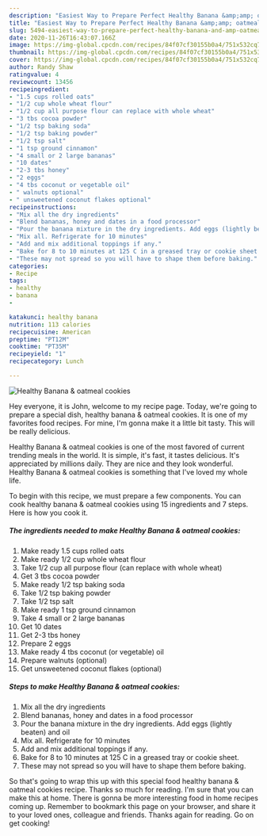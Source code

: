 ```yaml
---
description: "Easiest Way to Prepare Perfect Healthy Banana &amp;amp; oatmeal cookies"
title: "Easiest Way to Prepare Perfect Healthy Banana &amp;amp; oatmeal cookies"
slug: 5494-easiest-way-to-prepare-perfect-healthy-banana-and-amp-oatmeal-cookies
date: 2020-11-26T16:43:07.166Z
image: https://img-global.cpcdn.com/recipes/84f07cf30155b0a4/751x532cq70/healthy-banana-oatmeal-cookies-recipe-main-photo.jpg
thumbnail: https://img-global.cpcdn.com/recipes/84f07cf30155b0a4/751x532cq70/healthy-banana-oatmeal-cookies-recipe-main-photo.jpg
cover: https://img-global.cpcdn.com/recipes/84f07cf30155b0a4/751x532cq70/healthy-banana-oatmeal-cookies-recipe-main-photo.jpg
author: Randy Shaw
ratingvalue: 4
reviewcount: 13456
recipeingredient:
- "1.5 cups rolled oats"
- "1/2 cup whole wheat flour"
- "1/2 cup all purpose flour can replace with whole wheat"
- "3 tbs cocoa powder"
- "1/2 tsp baking soda"
- "1/2 tsp baking powder"
- "1/2 tsp salt"
- "1 tsp ground cinnamon"
- "4 small or 2 large bananas"
- "10 dates"
- "2-3 tbs honey"
- "2 eggs"
- "4 tbs coconut or vegetable oil"
- " walnuts optional"
- " unsweetened coconut flakes optional"
recipeinstructions:
- "Mix all the dry ingredients"
- "Blend bananas, honey and dates in a food processor"
- "Pour the banana mixture in the dry ingredients. Add eggs (lightly beaten) and oil"
- "Mix all. Refrigerate for 10 minutes"
- "Add and mix additional toppings if any."
- "Bake for 8 to 10 minutes at 125 C in a greased tray or cookie sheet."
- "These may not spread so you will have to shape them before baking."
categories:
- Recipe
tags:
- healthy
- banana
- 

katakunci: healthy banana  
nutrition: 113 calories
recipecuisine: American
preptime: "PT12M"
cooktime: "PT35M"
recipeyield: "1"
recipecategory: Lunch

---
```



![Healthy Banana &amp; oatmeal cookies](https://img-global.cpcdn.com/recipes/84f07cf30155b0a4/751x532cq70/healthy-banana-oatmeal-cookies-recipe-main-photo.jpg)

Hey everyone, it is John, welcome to my recipe page. Today, we're going to prepare a special dish, healthy banana &amp; oatmeal cookies. It is one of my favorites food recipes. For mine, I'm gonna make it a little bit tasty. This will be really delicious.



Healthy Banana &amp; oatmeal cookies is one of the most favored of current trending meals in the world. It is simple, it's fast, it tastes delicious. It's appreciated by millions daily. They are nice and they look wonderful. Healthy Banana &amp; oatmeal cookies is something that I've loved my whole life.


To begin with this recipe, we must prepare a few components. You can cook healthy banana &amp; oatmeal cookies using 15 ingredients and 7 steps. Here is how you cook it.

<!--inarticleads1-->

##### The ingredients needed to make Healthy Banana &amp; oatmeal cookies:

1. Make ready 1.5 cups rolled oats
1. Make ready 1/2 cup whole wheat flour
1. Take 1/2 cup all purpose flour (can replace with whole wheat)
1. Get 3 tbs cocoa powder
1. Make ready 1/2 tsp baking soda
1. Take 1/2 tsp baking powder
1. Take 1/2 tsp salt
1. Make ready 1 tsp ground cinnamon
1. Take 4 small or 2 large bananas
1. Get 10 dates
1. Get 2-3 tbs honey
1. Prepare 2 eggs
1. Make ready 4 tbs coconut (or vegetable) oil
1. Prepare  walnuts (optional)
1. Get  unsweetened coconut flakes (optional)




<!--inarticleads2-->

##### Steps to make Healthy Banana &amp; oatmeal cookies:

1. Mix all the dry ingredients
1. Blend bananas, honey and dates in a food processor
1. Pour the banana mixture in the dry ingredients. Add eggs (lightly beaten) and oil
1. Mix all. Refrigerate for 10 minutes
1. Add and mix additional toppings if any.
1. Bake for 8 to 10 minutes at 125 C in a greased tray or cookie sheet.
1. These may not spread so you will have to shape them before baking.




So that's going to wrap this up with this special food healthy banana &amp; oatmeal cookies recipe. Thanks so much for reading. I'm sure that you can make this at home. There is gonna be more interesting food in home recipes coming up. Remember to bookmark this page on your browser, and share it to your loved ones, colleague and friends. Thanks again for reading. Go on get cooking!
